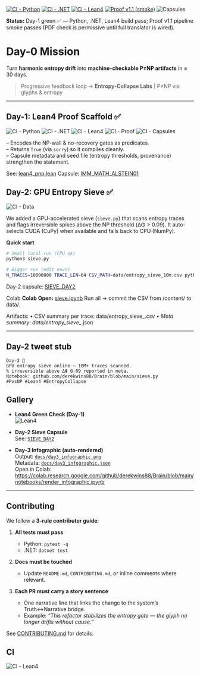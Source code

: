 [![CI - Python](https://github.com/derekwins88/Brain/actions/workflows/ci-python.yml/badge.svg)](https://github.com/derekwins88/Brain/actions/workflows/ci-python.yml)
[![CI - .NET](https://github.com/derekwins88/Brain/actions/workflows/ci-dotnet.yml/badge.svg)](https://github.com/derekwins88/Brain/actions/workflows/ci-dotnet.yml)
[![CI - Lean4](https://github.com/derekwins88/Brain/actions/workflows/ci-lean.yml/badge.svg)](https://github.com/derekwins88/Brain/actions/workflows/ci-lean.yml)
[![Proof v1.1 (smoke)](https://github.com/derekwins88/Brain/actions/workflows/ci-proof.yml/badge.svg)](https://github.com/derekwins88/Brain/actions/workflows/ci-proof.yml)
![Capsules](https://github.com/derekwins88/Brain/actions/workflows/ci-capsules.yml/badge.svg)

**Status:** Day-1 green ✅ — Python, .NET, Lean4 build pass; Proof v1.1 pipeline smoke passes (PDF check is permissive until full translator is wired).

# Day-0 Mission

Turn **harmonic entropy drift** into **machine-checkable P≠NP artifacts** in ≤ 30 days.

> Progressive feedback loop → **Entropy-Collapse Labs** | P≠NP via glyphs & entropy

---

## Day-1: Lean4 Proof Scaffold ✅

![CI - Python](https://github.com/derekwins88/Brain/actions/workflows/ci-python.yml/badge.svg)
![CI - .NET](https://github.com/derekwins88/Brain/actions/workflows/ci-dotnet.yml/badge.svg)
![CI - Lean4](https://github.com/derekwins88/Brain/actions/workflows/ci-lean.yml/badge.svg)
![CI - Proof](https://github.com/derekwins88/Brain/actions/workflows/ci-proof.yml/badge.svg)
![CI - Capsules](https://github.com/derekwins88/Brain/actions/workflows/ci-capsules.yml/badge.svg)

– Encodes the NP-wall & no-recovery gates as predicates.  
– Returns `True` (via `sorry`) so it compiles cleanly.  
– Capsule metadata and seed file (entropy thresholds, provenance) strengthen the statement.  

See: [lean4_pnp.lean](./lean4_pnp.lean)
Capsule: [IMM_MATH_ALSTEIN01](./capsules/IMM_MATH_ALSTEIN01.json)

## Day-2: GPU Entropy Sieve ✅

![CI - Data](https://github.com/derekwins88/Brain/actions/workflows/ci-data.yml/badge.svg)

We added a GPU-accelerated sieve (`sieve.py`) that scans entropy traces and flags irreversible spikes above the NP threshold (ΔΦ > 0.09). It auto-selects CUDA (CuPy) when available and falls back to CPU (NumPy).

**Quick start**
```bash
# Small local run (CPU ok)
python3 sieve.py

# Bigger run (edit envs)
N_TRACES=10000000 TRACE_LEN=64 CSV_PATH=data/entropy_sieve_10m.csv python3 sieve.py

```

Day-2 capsule: [SIEVE_DAY2](./capsules/SIEVE_DAY2.json)

Colab
**Colab Open:** [sieve.ipynb](https://colab.research.google.com/github/derekwins88/Brain/blob/main/sieve.ipynb)
Run all → commit the CSV from /content/ to data/.

Artifacts:
    •    CSV summary per trace: data/entropy_sieve_*.csv
    •    Meta summary: data/entropy_sieve_*.json

---

## Day-2 tweet stub

```text
Day-2 🚀
GPU entropy sieve online — 10M+ traces scanned.
% irreversible above ΔΦ 0.09 reported in meta.
Notebook: github.com/derekwins88/Brain/blob/main/sieve.py
#PvsNP #Lean4 #EntropyCollapse
```


## Gallery

- **Lean4 Green Check (Day-1)**  
  ![Lean4](docs/day1_lean.png)

- **Day-2 Sieve Capsule**  
  See: [`SIEVE_DAY2`](capsules/SIEVE_DAY2.json)

- **Day-3 Infographic (auto-rendered)**  
  Output: [`docs/day3_infographic.png`](docs/day3_infographic.png)  
  Metadata: [`docs/day3_infographic.json`](docs/day3_infographic.json)  
  Open in Colab: <https://colab.research.google.com/github/derekwins88/Brain/blob/main/notebooks/render_infographic.ipynb>

---

## Contributing

We follow a **3-rule contributor guide**:

1. **All tests must pass**
   - Python: `pytest -q`
   - .NET: `dotnet test`

2. **Docs must be touched**
   - Update `README.md`, `CONTRIBUTING.md`, or inline comments where relevant.

3. **Each PR must carry a story sentence**
   - One narrative line that links the change to the system’s Truth↔Narrative bridge.
   - Example: _“This refactor stabilizes the entropy gate — the glyph no longer drifts without cause.”_

See [CONTRIBUTING.md](CONTRIBUTING.md) for details.

## CI

![CI - Lean4](https://img.shields.io/badge/CI--Lean4-passing-success)
